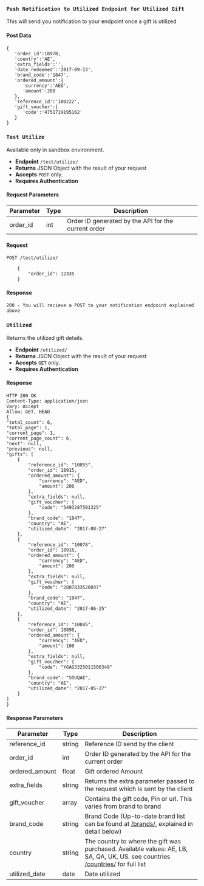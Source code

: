 ### `Push Notification to Utilized Endpoint for Utilized Gift`
This will send you notification to your endpoint once a gift is utilized
#### Post Data

    {  
       'order_id':18978,
       'country':'AE',
       'extra_fields':'',
       'date_redeemed':'2017-09-13',
       'brand_code':'1847',
       'ordered_amount':{  
          'currency':'AED',
          'amount':200
       },
       'reference_id':'100222',
       'gift_voucher':{  
          'code':'4751719195162'
       }
    }

### `Test Utilize `
Available only in sandbox environment.
- **Endpoint** `/test/utilize/`
- **Returns** JSON Object with the result of your request
- **Accepts** `POST` only.
- **Requires Authentication**

#### Request Parameters
| Parameter    | Type | Description   |
| ------------ | ---- | ------------- |
| order_id | int | Order ID generated by the API for the current order |

#### Request

    POST /test/utilize/ 
    
        {
            "order_id": 12335
        }

#### Response     
    
    200 - You will recieve a POST to your notification endpoint explained above



### `Utilized`

Returns the utilized gift details.

- **Endpoint** `/utilized/`
- **Returns** JSON Object with the result of your request
- **Accepts** `GET` only.
- **Requires Authentication**

#### Response
    HTTP 200 OK
    Content-Type: application/json
    Vary: Accept
    Allow: GET, HEAD
    {
    "total_count": 6,
    "total_page": 1,
    "current_page": 1,
    "current_page_count": 6,
    "next": null,
    "previous": null,
    "gifts": [
        {
            "reference_id": "10055",
            "order_id": 18915,
            "ordered_amount": {
                "currency": "AED",
                "amount": 200
            },
            "extra_fields": null,
            "gift_voucher": {
                "code": "5493287501325"
            },
            "brand_code": "1847",
            "country": "AE",
            "utilized_date": "2017-08-27"
        },
        {
            "reference_id": "10078",
            "order_id": 18916,
            "ordered_amount": {
                "currency": "AED",
                "amount": 200
            },
            "extra_fields": null,
            "gift_voucher": {
                "code": "2807833520037"
            },
            "brand_code": "1847",
            "country": "AE",
            "utilized_date": "2017-06-25"
        },
        {
            "reference_id": "10045",
            "order_id": 18898,
            "ordered_amount": {
                "currency": "AED",
                "amount": 100
            },
            "extra_fields": null,
            "gift_voucher": {
                "code": "YGAG3325011506349"
            },
            "brand_code": "SOUQAE",
            "country": "AE",
            "utilized_date": "2017-05-27"
        }
    ]
    }
        
#### Response Parameters
| Parameter    | Type | Description   |
| ------------ | ---- | ------------- |
| reference_id | string | Reference ID send by the client |
| order_id | int | Order ID generated by the API for the current order  |
| ordered_amount | float |  Gift ordered Amount |
| extra_fields | string | Returns the extra parameter passed to the request which is sent by the client |
| gift_voucher | array | Contains the gift code, Pin or url. This varies from brand to brand |
| brand_code | string | Brand Code (Up-to-date brand list can be found at [/brands/](https://github.com/YouGotaGift/docs/blob/master/Corporate-Rewards-API.md#brands-catalogue), explained in detail below) |
| country | string | The country to where the gift was purchased. Available values: AE, LB, SA, QA, UK, US. see countries [/countries/](https://github.com/YouGotaGift/docs/blob/master/Corporate-Rewards-API.md#countries) for full list |
| utilized_date | date | Date utilized|
